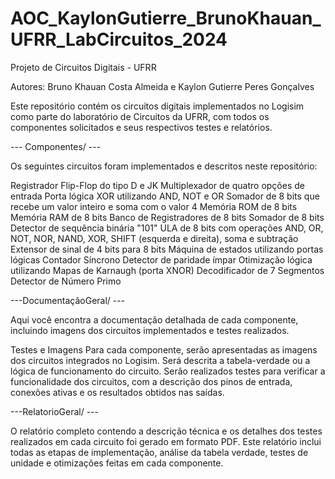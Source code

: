 # AOC_KaylonGutierre_BrunoKhauan_UFRR_LabCircuitos_2024
Projeto de Circuitos Digitais - UFRR

Autores: Bruno Khauan Costa Almeida e Kaylon Gutierre Peres Gonçalves

Este repositório contém os circuitos digitais implementados no Logisim como parte do laboratório de Circuitos da UFRR, com todos os componentes solicitados e seus respectivos testes e relatórios.

--- Componentes/ ---

Os seguintes circuitos foram implementados e descritos neste repositório:

Registrador Flip-Flop do tipo D e JK
Multiplexador de quatro opções de entrada
Porta lógica XOR utilizando AND, NOT e OR
Somador de 8 bits que recebe um valor inteiro e soma com o valor 4
Memória ROM de 8 bits
Memória RAM de 8 bits
Banco de Registradores de 8 bits
Somador de 8 bits
Detector de sequência binária "101"
ULA de 8 bits com operações AND, OR, NOT, NOR, NAND, XOR, SHIFT (esquerda e direita), soma e subtração
Extensor de sinal de 4 bits para 8 bits
Máquina de estados utilizando portas lógicas
Contador Síncrono
Detector de paridade ímpar
Otimização lógica utilizando Mapas de Karnaugh (porta XNOR)
Decodificador de 7 Segmentos
Detector de Número Primo

---DocumentaçãoGeral/ ---

Aqui você encontra a documentação detalhada de cada componente, incluindo imagens dos circuitos implementados e testes realizados.

Testes e Imagens
Para cada componente, serão apresentadas as imagens dos circuitos integrados no Logisim.
Será descrita a tabela-verdade ou a lógica de funcionamento do circuito.
Serão realizados testes para verificar a funcionalidade dos circuitos, com a descrição dos pinos de entrada, conexões ativas e os resultados obtidos nas saídas.

---RelatorioGeral/ ---

O relatório completo contendo a descrição técnica e os detalhes dos testes realizados em cada circuito foi gerado em formato PDF. Este relatório inclui todas as etapas de implementação, análise da tabela verdade, testes de unidade e otimizações feitas em cada componente.